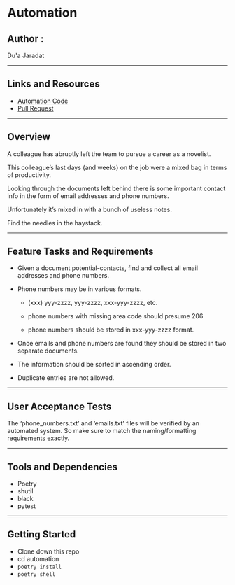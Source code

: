 #  Automation

## Author : 

Du'a Jaradat

---

## Links and Resources

- [Automation Code]()
- [Pull Request]()

---


## Overview

A colleague has abruptly left the team to pursue a career as a novelist.

This colleague’s last days (and weeks) on the job were a mixed bag in terms of productivity.

Looking through the documents left behind there is some important contact info in the form of email addresses and phone numbers.

Unfortunately it’s mixed in with a bunch of useless notes.

Find the needles in the haystack.

---
## Feature Tasks and Requirements

- Given a document potential-contacts, find and collect all email addresses and phone numbers.

- Phone numbers may be in various formats.
     - (xxx) yyy-zzzz, yyy-zzzz, xxx-yyy-zzzz, etc.

     - phone numbers with missing area code should presume 206

     - phone numbers should be stored in xxx-yyy-zzzz format.

- Once emails and phone numbers are found they should be stored in two separate documents.

- The information should be sorted in ascending order.

- Duplicate entries are not allowed.

---
     

## User Acceptance Tests

The ‘phone_numbers.txt’ and ‘emails.txt’ files will be verified by an automated system. So make sure to match the naming/formatting requirements exactly.

---

## Tools and Dependencies

- Poetry
- shutil
- black
- pytest

---

## Getting Started

- Clone down this repo
- cd automation
- `poetry install`
- `poetry shell`